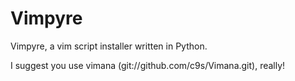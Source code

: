 Vimpyre
=======

Vimpyre, a vim script installer written in Python.

I suggest you use vimana (git://github.com/c9s/Vimana.git), really!
